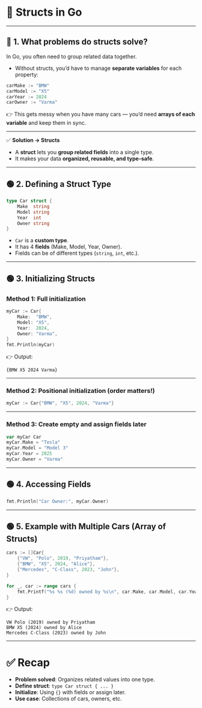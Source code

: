 # 🚗 Structs in Go

---

## 🔴 1. What problems do structs solve?

In Go, you often need to group related data together.

* Without structs, you’d have to manage **separate variables** for each property:

```go
carMake := "BMW"
carModel := "X5"
carYear := 2024
carOwner := "Varma"
```

👉 This gets messy when you have many cars — you’d need **arrays of each variable** and keep them in sync.

---

✅ **Solution → Structs**

* A **struct** lets you **group related fields** into a single type.
* It makes your data **organized, reusable, and type-safe**.

---

## 🟢 2. Defining a Struct Type

```go
type Car struct {
    Make  string
    Model string
    Year  int
    Owner string
}
```

* `Car` is a **custom type**.
* It has 4 **fields** (Make, Model, Year, Owner).
* Fields can be of different types (`string`, `int`, etc.).

---

## 🟢 3. Initializing Structs

### Method 1: Full initialization

```go
myCar := Car{
    Make:  "BMW",
    Model: "X5",
    Year:  2024,
    Owner: "Varma",
}
fmt.Println(myCar)
```

👉 Output:

```
{BMW X5 2024 Varma}
```

---

### Method 2: Positional initialization (order matters!)

```go
myCar := Car{"BMW", "X5", 2024, "Varma"}
```

---

### Method 3: Create empty and assign fields later

```go
var myCar Car
myCar.Make = "Tesla"
myCar.Model = "Model 3"
myCar.Year = 2025
myCar.Owner = "Varma"
```

---

## 🟢 4. Accessing Fields

```go
fmt.Println("Car Owner:", myCar.Owner)
```

---

## 🟢 5. Example with Multiple Cars (Array of Structs)

```go
cars := []Car{
    {"VW", "Polo", 2019, "Priyatham"},
    {"BMW", "X5", 2024, "Alice"},
    {"Mercedes", "C-Class", 2023, "John"},
}

for _, car := range cars {
    fmt.Printf("%s %s (%d) owned by %s\n", car.Make, car.Model, car.Year, car.Owner)
}
```

👉 Output:

```
VW Polo (2019) owned by Priyatham
BMW X5 (2024) owned by Alice
Mercedes C-Class (2023) owned by John
```

---

# ✅ Recap

* **Problem solved**: Organizes related values into one type.
* **Define struct**: `type Car struct { ... }`
* **Initialize**: Using `{}` with fields or assign later.
* **Use case**: Collections of cars, owners, etc.

